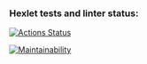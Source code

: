 ### Hexlet tests and linter status:
[![Actions Status](https://github.com/tarvarrs/python-project-49/actions/workflows/hexlet-check.yml/badge.svg)](https://github.com/tarvarrs/python-project-49/actions)

[![Maintainability](https://api.codeclimate.com/v1/badges/f0648ad8f636d07e5ca3/maintainability)](https://codeclimate.com/github/tarvarrs/python-project-49/maintainability)

